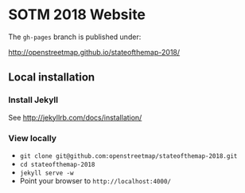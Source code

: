 # SOTM 2018 Website

The `gh-pages` branch is published under:

http://openstreetmap.github.io/stateofthemap-2018/

## Local installation

### Install Jekyll

See http://jekyllrb.com/docs/installation/

### View locally

* `git clone git@github.com:openstreetmap/stateofthemap-2018.git`
* `cd stateofthemap-2018`
* `jekyll serve -w`
* Point your browser to `http://localhost:4000/`
